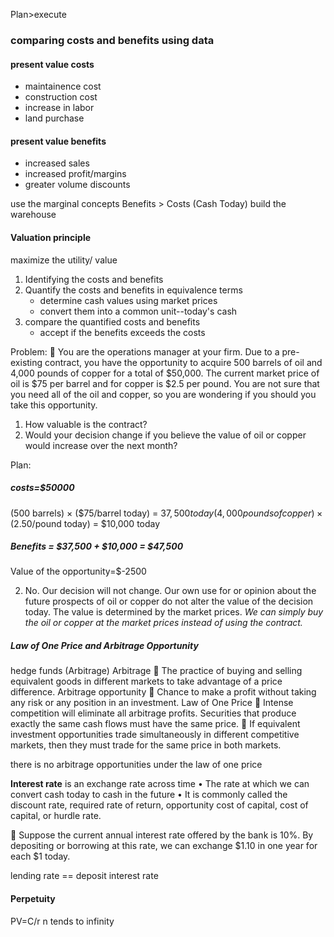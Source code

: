 Plan>execute

### comparing costs and benefits using data
#### present value costs
- maintainence cost
- construction cost
- increase in labor
- land purchase

#### present value benefits
- increased sales
- increased profit/margins
- greater volume discounts

use the marginal concepts
Benefits > Costs (Cash Today)
build the warehouse

#### Valuation principle
maximize the utility/ value
1. Identifying the costs and benefits
2. Quantify the costs and benefits in equivalence terms
	- determine cash values using market prices
	- convert them into a common unit--today's cash
3. compare the quantified costs and benefits
	- accept if the benefits exceeds the costs

Problem:
 You are the operations manager at your firm. Due to a pre-existing contract, you have the opportunity to acquire 500 barrels of oil and 4,000 pounds of copper for a total of $50,000. The current market price of oil is $75 per barrel and for copper is $2.5 per pound. You are not sure that you need all of the oil and copper, so you are wondering if you should you take this opportunity. 
1. How valuable is the contract?
2. Would your decision change if you believe the value of oil or copper would increase over the next month?

Plan:
##### costs=$50000
(500 barrels) × ($75/barrel today) = $37,500 today 
(4,000 pounds of copper) × ($2.50/pound today) = $10,000 today 
##### Benefits = $37,500 + $10,000 = $47,500
Value of the opportunity=$-2500

2. No. Our decision will not change.  Our own use for or opinion about the future prospects of oil or copper do not alter the value of the decision today.  The value is determined by the market prices.  *We can simply buy the oil or copper at the market prices instead of using the contract.*

##### Law of One Price and Arbitrage Opportunity
hedge funds (Arbitrage)
Arbitrage 
 The practice of buying and selling equivalent goods in different markets to take advantage of a price difference.
Arbitrage opportunity 
 Chance to make a profit without taking any risk or any position in an investment.
Law of One Price 
 Intense competition will eliminate all arbitrage profits. Securities that produce exactly the same cash flows must have the same price. 
 If equivalent investment opportunities trade simultaneously in different competitive markets, then they must trade for the same price in both markets.

there is no arbitrage opportunities under the law of one price

**Interest rate** is an exchange rate across time 
• The rate at which we can convert cash today to cash in the future 
• It is commonly called the discount rate, required rate of return, opportunity cost of capital, cost of capital, or hurdle rate. 

 Suppose the current annual interest rate offered by the bank is 10%. By depositing or borrowing at this rate, we can exchange $1.10 in one year for each $1 today.

lending rate == deposit interest rate

#### Perpetuity
PV=C/r
n tends to infinity

